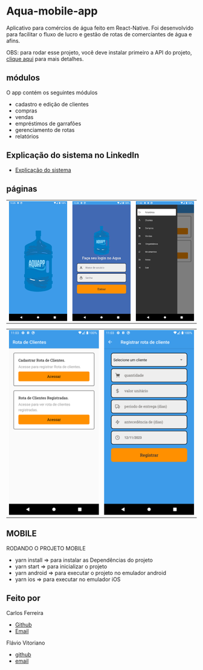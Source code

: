 # Aqua-mobile-app

Aplicativo para comércios de água feito em React-Native. Foi desenvolvido para facilitar o fluxo de lucro e gestão de rotas de comerciantes de água e afins.

OBS: para rodar esse projeto, você deve instalar primeiro a API do projeto, [clique aqui](https://github.com/flavioVitoriano//) para mais detalhes.

## módulos

O app contém os seguintes módulos

- cadastro e edição de clientes
- compras
- vendas
- empréstimos de garrafões
- gerenciamento de rotas
- relatórios

## Explicação do sistema no LinkedIn

- [Explicação do sistema](https://www.linkedin.com/posts/carlos-ferreira-4b2ba219a_version-20-of-the-aquaapp-project-developed-activity-6743291222619627520-5sJl)

## páginas

<table>
  <tr>
<td><img src="https://github.com/CarlosSTS/acquaMobile/blob/master/images/logo.png" alt="Foto do logo" width="360" /></td>
<td><img src="https://github.com/CarlosSTS/acquaMobile/blob/master/images/login.png" alt="Foto do login" width="360" /></td>
<td><img src="https://github.com/CarlosSTS/acquaMobile/blob/master/images/drawer.png" alt="Foto do drawer" width="360" /></td>
</tr>
</table>

<table>
  <tr>
<td><img src="https://github.com/CarlosSTS/acquaMobile/blob/master/images/list.png" alt="Foto da listagem" width="360" /></td>
<td><img src="https://github.com/CarlosSTS/acquaMobile/blob/master/images/create.png" alt="Foto do cadastro" width="360" /></td>
</tr>
</table>

## MOBILE

RODANDO O PROJETO MOBILE

- yarn install => para instalar as Dependências do projeto
- yarn start => para inicializar o projeto
- yarn android => para executar o projeto no emulador android
- yarn ios => para executar no emulador iOS

## Feito por

Carlos Ferreira

- [Github](https://www.github.com/CarlosSTS)
- [Email](mailto://carlossts826@gmail.com)

Flávio Vitoriano

- [github](https://www.github.com/flavioVitoriano)
- [email](mailto://flavio.vitorianodev@gmail.com)

